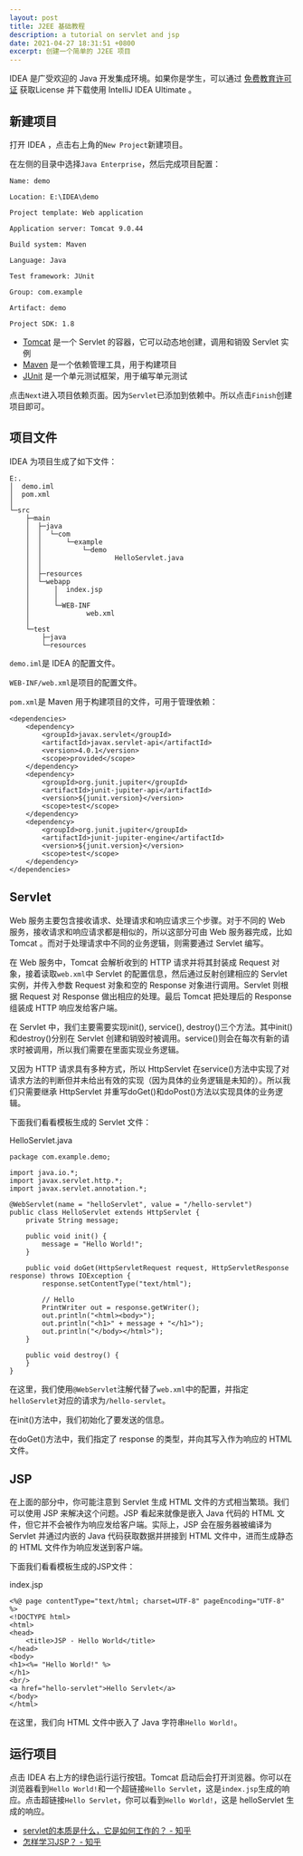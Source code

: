 ```yaml
---
layout: post
title: J2EE 基础教程
description: a tutorial on servlet and jsp
date: 2021-04-27 18:31:51 +0800
excerpt: 创建一个简单的 J2EE 项目
---
```


IDEA 是广受欢迎的 Java 开发集成环境。如果你是学生，可以通过 [免费教育许可证](https://www.jetbrains.com/zh-cn/community/education/#students) 获取License 并下载使用 IntelliJ IDEA Ultimate 。

## 新建项目

打开 IDEA ，点击右上角的`New Project`新建项目。

在左侧的目录中选择`Java Enterprise`，然后完成项目配置：

```
Name: demo

Location: E:\IDEA\demo

Project template: Web application

Application server: Tomcat 9.0.44

Build system: Maven

Language: Java

Test framework: JUnit

Group: com.example

Artifact: demo

Project SDK: 1.8
```

- [Tomcat](https://tomcat.apache.org/) 是一个 Servlet 的容器，它可以动态地创建，调用和销毁 Servlet 实例
- [Maven](http://maven.apache.org/) 是一个依赖管理工具，用于构建项目
- [JUnit](https://junit.org/junit5/) 是一个单元测试框架，用于编写单元测试

点击`Next`进入项目依赖页面。因为`Servlet`已添加到依赖中。所以点击`Finish`创建项目即可。

## 项目文件

IDEA 为项目生成了如下文件：

```
E:.
│  demo.iml
│  pom.xml
│
└─src
    ├─main
    │  ├─java
    │  │  └─com
    │  │      └─example
    │  │          └─demo
    │  │                  HelloServlet.java
    │  │
    │  ├─resources
    │  └─webapp
    │      │  index.jsp
    │      │
    │      └─WEB-INF
    │              web.xml
    │
    └─test
        ├─java
        └─resources
```

`demo.iml`是 IDEA 的配置文件。

`WEB-INF/web.xml`是项目的配置文件。

`pom.xml`是 Maven 用于构建项目的文件，可用于管理依赖：

```
<dependencies>
    <dependency>
        <groupId>javax.servlet</groupId>
        <artifactId>javax.servlet-api</artifactId>
        <version>4.0.1</version>
        <scope>provided</scope>
    </dependency>
    <dependency>
        <groupId>org.junit.jupiter</groupId>
        <artifactId>junit-jupiter-api</artifactId>
        <version>${junit.version}</version>
        <scope>test</scope>
    </dependency>
    <dependency>
        <groupId>org.junit.jupiter</groupId>
        <artifactId>junit-jupiter-engine</artifactId>
        <version>${junit.version}</version>
        <scope>test</scope>
    </dependency>
</dependencies>
```

## Servlet

Web 服务主要包含接收请求、处理请求和响应请求三个步骤。对于不同的 Web 服务，接收请求和响应请求都是相似的，所以这部分可由 Web 服务器完成，比如 Tomcat 。而对于处理请求中不同的业务逻辑，则需要通过 Servlet 编写。

在 Web 服务中，Tomcat 会解析收到的 HTTP 请求并将其封装成 Request 对象，接着读取`web.xml`中 Servlet 的配置信息，然后通过反射创建相应的 Servlet 实例，并传入参数 Request 对象和空的 Response 对象进行调用。Servlet 则根据 Request 对 Response 做出相应的处理。最后 Tomcat 把处理后的 Response 组装成 HTTP 响应发给客户端。

在 Servlet 中，我们主要需要实现init(), service(), destroy()三个方法。其中init()和destroy()分别在 Servlet 创建和销毁时被调用。service()则会在每次有新的请求时被调用，所以我们需要在里面实现业务逻辑。

又因为 HTTP 请求具有多种方式，所以 HttpServlet 在service()方法中实现了对请求方法的判断但并未给出有效的实现（因为具体的业务逻辑是未知的）。所以我们只需要继承 HttpServlet 并重写doGet()和doPost()方法以实现具体的业务逻辑。

下面我们看看模板生成的 Servlet 文件：

HelloServlet.java

```
package com.example.demo;

import java.io.*;
import javax.servlet.http.*;
import javax.servlet.annotation.*;

@WebServlet(name = "helloServlet", value = "/hello-servlet")
public class HelloServlet extends HttpServlet {
    private String message;

    public void init() {
        message = "Hello World!";
    }

    public void doGet(HttpServletRequest request, HttpServletResponse response) throws IOException {
        response.setContentType("text/html");

        // Hello
        PrintWriter out = response.getWriter();
        out.println("<html><body>");
        out.println("<h1>" + message + "</h1>");
        out.println("</body></html>");
    }

    public void destroy() {
    }
}
```

在这里，我们使用`@WebServlet`注解代替了`web.xml`中的配置，并指定`helloServlet`对应的请求为`/hello-servlet`。

在init()方法中，我们初始化了要发送的信息。

在doGet()方法中，我们指定了 response 的类型，并向其写入作为响应的 HTML 文件。

## JSP

在上面的部分中，你可能注意到 Servlet 生成 HTML 文件的方式相当繁琐。我们可以使用 JSP 来解决这个问题。JSP 看起来就像是嵌入 Java 代码的 HTML 文件，但它并不会被作为响应发给客户端。实际上，JSP 会在服务器被编译为 Servlet 并通过内嵌的 Java 代码获取数据并拼接到 HTML 文件中，进而生成静态的 HTML 文件作为响应发送到客户端。

下面我们看看模板生成的JSP文件：

index.jsp

```
<%@ page contentType="text/html; charset=UTF-8" pageEncoding="UTF-8" %>
<!DOCTYPE html>
<html>
<head>
    <title>JSP - Hello World</title>
</head>
<body>
<h1><%= "Hello World!" %>
</h1>
<br/>
<a href="hello-servlet">Hello Servlet</a>
</body>
</html>
```

在这里，我们向 HTML 文件中嵌入了 Java 字符串`Hello World!`。

## 运行项目

点击 IDEA 右上方的绿色运行运行按钮。Tomcat 启动后会打开浏览器。你可以在浏览器看到`Hello World!`和一个超链接`Hello Servlet`，这是`index.jsp`生成的响应。点击超链接`Hello Servlet`，你可以看到`Hello World!`，这是 helloServlet 生成的响应。

- [servlet的本质是什么，它是如何工作的？ - 知乎](https://www.zhihu.com/question/21416727/answer/690289895)
- [怎样学习JSP？ - 知乎](https://www.zhihu.com/question/23984162/answer/689106407)